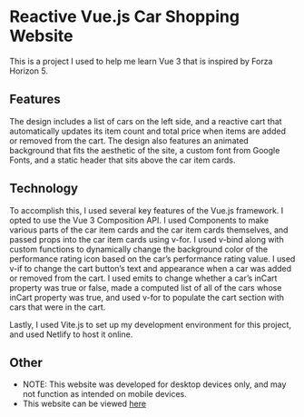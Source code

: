 # Reactive Vue.js Car Shopping Website
This is a project I used to help me learn Vue 3 that is inspired by Forza Horizon 5. 

## Features
The design includes a list of cars on the left side, and a reactive cart that automatically updates its item count and total price when items are added or removed from the cart. The design also features an animated background that fits the aesthetic of the site, a custom font from Google Fonts, and a static header that sits above the car item cards. 

## Technology
To accomplish this, I used several key features of the Vue.js framework. I opted to use the Vue 3 Composition API. I used Components to make various parts of the car item cards and the car item cards themselves, and passed props into the car item cards using v-for. I used v-bind along with custom functions to dynamically change the background color of the performance rating icon based on the car’s performance rating value. I used v-if to change the cart button’s text and appearance when a car was added or removed from the cart. I used emits to change whether a car’s inCart property was true or false, made a computed list of all of the cars whose inCart property was true, and used v-for to populate the cart section with cars that were in the cart.

Lastly, I used Vite.js to set up my development environment for this project, and used Netlify to host it online.

## Other
- NOTE: This website was developed for desktop devices only, and may not function as intended on mobile devices.
- This website can be viewed [here](https://horizon5cars.netlify.app)
